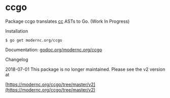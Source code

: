 # ccgo

Package ccgo translates [cc](https://modernc.org/cc/tree/master/v2) ASTs to Go. (Work In Progress)

Installation

    $ go get modernc.org/ccgo

Documentation: [godoc.org/modernc.org/ccgo](http://godoc.org/modernc.org/ccgo)

Changelog

2018-07-01 This package is no longer maintained. Please see the v2 version at

[https://modernc.org/ccgo/tree/master/v2](https://modernc.org/ccgo/tree/master/v2)
